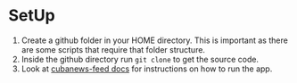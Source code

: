 # SetUp
1. Create a github folder in your HOME directory. This is important as there are some scripts that require that folder structure.
2. Inside the github directory run `git clone` to get the source code.
3. Look at [cubanews-feed docs](./cubanewsjs/cubanews-feed/README.md) for instructions on how to run the app.
